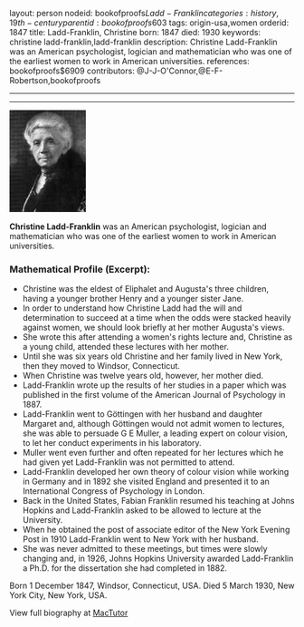 layout: person
nodeid: bookofproofs$Ladd-Franklin
categories: history,19th-century
parentid: bookofproofs$603
tags: origin-usa,women
orderid: 1847
title: Ladd-Franklin, Christine
born: 1847
died: 1930
keywords: christine ladd-franklin,ladd-franklin
description: Christine Ladd-Franklin was an American psychologist, logician and mathematician who was one of the earliest women to work in American universities.
references: bookofproofs$6909
contributors: @J-J-O'Connor,@E-F-Robertson,bookofproofs

---



---

![Ladd-Franklin.jpg](https://github.com/bookofproofs/bookofproofs.github.io/blob/main/_sources/_assets/images/portraits/Ladd-Franklin.jpg?raw=true)

**Christine Ladd-Franklin** was an American psychologist, logician and mathematician who was one of the earliest women to work in American universities.

### Mathematical Profile (Excerpt):
* Christine was the eldest of Eliphalet and Augusta's three children, having a younger brother Henry and a younger sister Jane.
* In order to understand how Christine Ladd had the will and determination to succeed at a time when the odds were stacked heavily against women, we should look briefly at her mother Augusta's views.
* She wrote this after attending a women's rights lecture and, Christine as a young child, attended these lectures with her mother.
* Until she was six years old Christine and her family lived in New York, then they moved to Windsor, Connecticut.
* When Christine was twelve years old, however, her mother died.
* Ladd-Franklin wrote up the results of her studies in a paper which was published in the first volume of the American Journal of Psychology in 1887.
* Ladd-Franklin went to Göttingen with her husband and daughter Margaret and, although Göttingen would not admit women to lectures, she was able to persuade G E Muller, a leading expert on colour vision, to let her conduct experiments in his laboratory.
* Muller went even further and often repeated for her lectures which he had given yet Ladd-Franklin was not permitted to attend.
* Ladd-Franklin developed her own theory of colour vision while working in Germany and in 1892 she visited England and presented it to an International Congress of Psychology in London.
* Back in the United States, Fabian Franklin resumed his teaching at Johns Hopkins and Ladd-Franklin asked to be allowed to lecture at the University.
* When he obtained the post of associate editor of the New York Evening Post in 1910 Ladd-Franklin went to New York with her husband.
* She was never admitted to these meetings, but times were slowly changing and, in 1926, Johns Hopkins University awarded Ladd-Franklin a Ph.D. for the dissertation she had completed in 1882.

Born 1 December 1847, Windsor, Connecticut, USA. Died 5 March 1930, New York City, New York, USA.

View full biography at [MacTutor](https://mathshistory.st-andrews.ac.uk/Biographies/Ladd-Franklin/)
